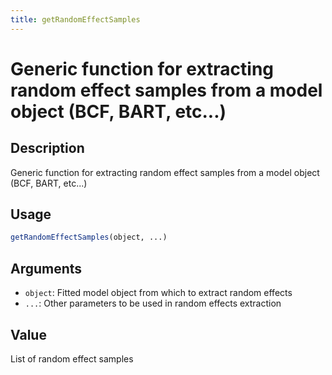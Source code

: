 ```yaml
---
title: getRandomEffectSamples
---
```


# Generic function for extracting random effect samples from a model object (BCF, BART, etc...)

## Description

Generic function for extracting random effect samples from a model object (BCF, BART, etc...)

## Usage

```r
getRandomEffectSamples(object, ...)
```

## Arguments

* `object`: Fitted model object from which to extract random effects
* `...`: Other parameters to be used in random effects extraction

## Value

List of random effect samples

